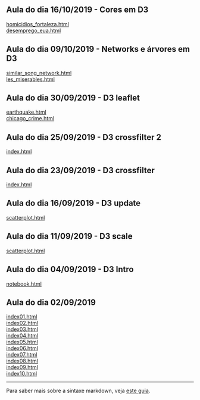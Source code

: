 ## Aula do dia 16/10/2019 - Cores em D3
[homicidios_fortaleza.html](d3_color/homicidios_fortaleza/index.html)<br>
[desemprego_eua.html](d3_color/desemprego_eua/index.html)<br>

## Aula do dia 09/10/2019 - Networks e árvores em D3
[similar_song_network.html](d3_network/ex1/index.html)<br>
[les_miserables.html](d3_network/ex2/index.html)<br>

## Aula do dia 30/09/2019 - D3 leaflet
[earthquake.html](d3_leaflet/new_zealand/index.html)<br>
[chicago_crime.html](d3_leaflet/chicago/index.html)<br>

## Aula do dia 25/09/2019 - D3 crossfilter 2
[index.html](d3_crossfilter_2/index.html)<br>

## Aula do dia 23/09/2019 - D3 crossfilter
[index.html](d3_crossfilter/index.html)<br>

## Aula do dia 16/09/2019 - D3 update
[scatterplot.html](d3_update/scatterplot.html)<br>

## Aula do dia 11/09/2019 - D3 scale
[scatterplot.html](d3_scale/scatterplot.html)<br>

## Aula do dia 04/09/2019 - D3 Intro
[notebook.html](d3_intro/notebook.html)<br>

## Aula do dia 02/09/2019

[index01.html](basic/index01.html)<br>
[index02.html](basic/index02.html)<br>
[index03.html](basic/index03.html)<br>
[index04.html](basic/index04.html)<br>
[index05.html](basic/index05.html)<br>
[index06.html](basic/index06.html)<br>
[index07.html](basic/index07.html)<br>
[index08.html](basic/index08.html)<br>
[index09.html](basic/index09.html)<br>
[index10.html](basic/index10.html)<br>

---

Para saber mais sobre a sintaxe markdown, veja [este guia](https://guides.github.com/features/mastering-markdown/).
